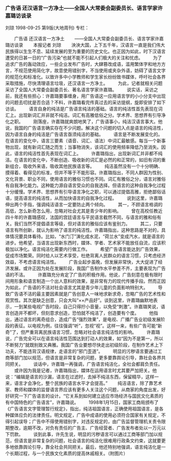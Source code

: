### 广告语  还汉语言一方净土——全国人大常委会副委员长、语言学家许嘉璐访谈录
刘琼
1998-09-25
第9版(大地周刊)
专栏：

　　广告语  还汉语言一方净土
　　——全国人大常委会副委员长、语言学家许嘉璐访谈录
　　本报记者  刘琼
　　泱泱大国，上下五千年，汉语言一直是我们伟大民族得以生生不息、延续发展的至为重要的历史文化。也正因为如此，时下汉语言遭受的日甚一日的“广告污染”也就不能不引起人们极大的关注和忧虑。
　　为了追求广告的轰动效应，一些企业发布广告时，大肆篡改成语，滥用繁体字和地方方言，不规范使用简化字，故意使用错别字，不当使用或夹杂外语，妨碍了语言文字的规范化和标准化。以致许多中小学教师和学生家长纷纷致书媒体，呼吁社会各界采取措施，尽快清理语言垃圾，还汉语言一方净土。
　　为此，记者就相关问题采访了全国人大常委会副委员长、著名语言学家许嘉璐。
　　说实话，采访之前，我还有些担心：许嘉璐要事缠身，用广告语这一应用语言学的小小分支中出现的问题去叨扰是否合适？不料，许嘉璐看完传真过去的采访提纲，旋即安排了如下访谈。
　　语言自身的纯洁是广告语言纯洁的基础。语言的纯洁性首先表现在词汇上。出现新词汇并非就不纯洁。词汇有高雅低俗之分。学术界、思想界有引导净化之职。
　　刚落座，许嘉璐就爽朗地笑了，广告语事小，纯洁汉语言事大。他说，我国的广告语言确实存在不少问题。解决这个问题的切入点是语言的纯洁性，因为语言自身的纯洁是广告语言亟须纯洁的基础。
　　语言是不断发展变化的。在语言的变化中，语言三要素（语音、词汇、语法）中词汇最敏感。每当一个新事物出现，就有新词汇随之而生；当事物消失，该词汇的使用频率降低乃至消失。因此，语言的纯洁性首先表现在词汇上。
　　许嘉璐指出，出现新词汇并非都不纯洁。在语言的变化中，不断创造、吸收新的词汇是必然的和正常的，如旧有词的重新组合，吸收外来语，吸收其他民族语言等。
　　纯洁虽然没有一个十分明确、摸得着、看得见的标准，但并不等于不能形容。许嘉璐指出，不同人群因为性别、文化背景、职业不同，使用语言的雅俗习惯也不同。词汇有雅俗之分，语言对雅俗有自我净化能力。这种能力源自语言受众的自我选择。但语言的这种自我净化过程十分缓慢。学术界、思想界有引导语言净化之职，可以通过提倡高雅，拒绝鄙俗话语，提高语言的纯洁性，从而加快语言的自我净化过程。
　　说到这里，许嘉璐伸出两个手指，强调纯洁语言一定要防止两个倾向。
　　其一，不顾语言格调的高低，怎么新奇怎么用，忽略对社会尤其是青少年的影响。
　　曾在高校任教近四十年的许嘉璐感叹，法国的宫廷语言与平民语言截然不同，与语言的雅和俗有关。我们当然不提倡语言等级，但对语言的雅俗应该有鉴别力。
　　其二，只要语言有所创新，就认为影响了语言的纯洁性。许嘉璐指出，这种思路是不对的，具体情况要具体看待。比如，“水门汀”演化成水泥，“荷兰水”变成汽水，就是语言的进步。他希望，当语言出现新东西时，媒体、学者、艺术家不能放任自流，应该积极加以净化。语言纯洁化需要内行做工作。
　　希望广告语言能达到广告效果，促成市场繁荣。同时给人以艺术享受，杜绝背离人民群众的语言习惯，只考虑经济效益，不考虑语言纯洁性。
　　广告业起步虽晚，但发展非常快，大大促进了经济发展。或许正因为处在发展阶段，我国广告制作水平参差不齐，主要表现为广告语的不洁。
　　许嘉璐充分肯定了广告的积极作用。他说，广告刻意在极有限时间用形象和语言制造一个出人意料的效果，是非常有力的现代传播手段。然而正因为如此，广告语的不洁对社会语言尤其是青少年儿童的负面影响特别大。
　　导致广告语不洁的最主要因素就是广告创意人一味地求新求奇，忽略广告的艺术性和观赏性。其次是缺乏创意，只会大叫“××产品好”。谈到这里，许嘉璐幽默地表示，一到某些电视广告时段，自己只得拧小音量，以免受“刺激”。许嘉璐笑说，语言创造并不都坏，但刻意求创造，恐怕就不纯洁了，创造要有个度。
　　他指出，通过语言的离奇组合，造成广告“强烈效果”，是电视、广播广告业初级发展阶段的表征。以电视为例，往往强调“听”，忽视“视”。这样一来，有些广告可能“新奇”了，但严重背离民族语言习惯，忽略对社会语言纯洁性的影响。
　　许嘉璐说，广告完全可以在语言纯洁性范围达到打动人的效果，如“因为不是第一，所以不断努力”就既别致又典雅。我国广告业要想尽快走出初级阶段，在制作艺术上下功夫，不能违背汉语规律，走语言的“邪门歪道”。
　　明显的污秽语言要通过工商等部门加以规范，但语言是非常复杂的问题，更多要靠舆论引导，靠社会各界共同把关。
　　谈话中，许嘉璐一再强调，广告语言纯洁化，全社会都肩负责任。
　　或许因为我是记者，许嘉璐指出，媒体在运用语言时尤其要严加把关。他说：“编辑是语言的沙漏，语言在过滤时，去掉不纯洁东西，保留精华，这样一来，语言才会净化，整个民族的语言水平才会提高。”
　　纯洁语言，除了靠艺术家、教师和媒体的监督语言界应该有更多人关注这个问题，从商家的角度出发，好好研究一下广告语言的设计。“它关系到如何建立适应市场经济与国民文化素质的有中国特色的广告语言”，许嘉璐说。
　　1998年1月15日，国家工商局颁布了《广告语言文字管理暂行规定》，指出，纯洁祖国语言，正确使用祖国语言，是各种媒体应负的法律责任。明文规定，广告中成语的使用必须符合国家有关规定，不得引起误导；广告中不得使用错别字，对违反规定的，由广告监督管理机关责令限期整改，逾期不改，对负有责任的广告主、广告经营者、广告发布者处以一万元以下罚款。
　　谈到此事，许先生说，明显的污秽语言可以通过工商等部门加以规范，但语言是非常复杂的问题，社会语言的纯洁化很难用行政条文约束，这就要更多地依靠舆论引导，靠全社会共同把关。最后，他还特别地强调，语言纯洁化是一个长期过程，与一个民族文化素质的提高休戚相关。（附图片）
